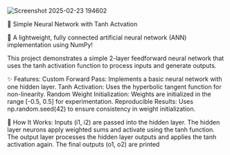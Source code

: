 
![Screenshot 2025-02-23 194602](https://github.com/user-attachments/assets/cdfe9af4-dad8-4af3-a180-14616294aa9e)

🧠 Simple Neural Network with Tanh Actvation

🚀 A lightweight, fully connected artificial neural network (ANN) implementation using NumPy!

This project demonstrates a simple 2-layer feedforward neural network that uses the tanh activation function to process inputs and generate outputs.

✨ Features:
Custom Forward Pass: Implements a basic neural network with one hidden layer.
Tanh Activation: Uses the hyperbolic tangent function for non-linearity.
Random Weight Initialization: Weights are initialized in the range [-0.5, 0.5] for experimentation.
Reproducible Results: Uses np.random.seed(42) to ensure consistency in weight initialization.

🔧 How It Works:
Inputs (i1, i2) are passed into the hidden layer.
The hidden layer neurons apply weighted sums and activate using the tanh function.
The output layer processes the hidden layer outputs and applies the tanh activation again.
The final outputs (o1, o2) are printed
